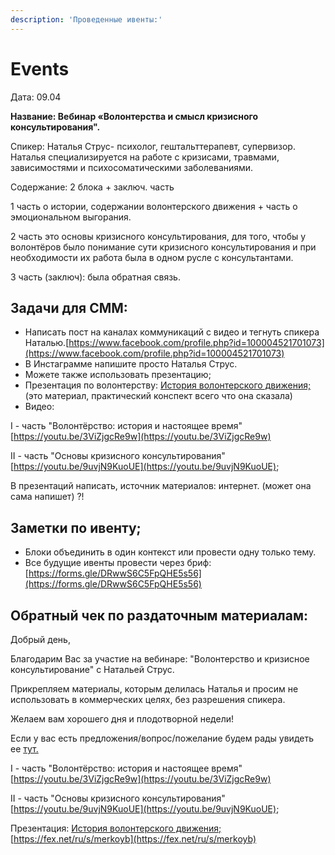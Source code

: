 ```yaml
---
description: 'Проведенные ивенты:'
---
```


# Events

Дата: 09.04 

**Название: Вебинар «Волонтерства и смысл кризисного консультирования".**

Спикер: Наталья Струс- психолог, гештальттерапевт, супервизор. Наталья специализируется на работе с кризисами, травмами, зависимостями и психосоматическими заболеваниями.

Содержание: 2 блока + заключ. часть                                                                                        

1 часть о истории, содержании волонтерского движения + часть о эмоциональном выгорания.

2 часть это основы кризисного консультирования, для того, чтобы у волонтёров было понимание сути кризисного консультирования и при необходимости их работа была в одном русле с консультантами.                                 

3 часть \(заключ\): была обратная связь.

## Задачи для СММ: 

* Написать пост на каналах коммуникаций с видео и тегнуть спикера Наталью.[https://www.facebook.com/profile.php?id=100004521701073](https://www.facebook.com/profile.php?id=100004521701073) 
* В Инстаграмме напишите просто Наталья Струс. 
* Можете также использовать презентацию;
* Презентация по волонтерству: [История волонтерского движения; ](https://drive.google.com/drive/u/0/folders/1BXecf54HeKyWdDFbKH0791vseJJ2DNJh)\(это материал, практический конспект всего что она сказала\) 
* Видео: 

I - часть "Волонтёрство: история и настоящее время" [https://youtu.be/3ViZjgcRe9w](https://youtu.be/3ViZjgcRe9w) 

II - часть "Основы кризисного консультирования" [https://youtu.be/9uvjN9KuoUE](https://youtu.be/9uvjN9KuoUE); 

В презентаций написать, источник материалов: интернет. \(может она сама напишет\) ?!

## Заметки по ивенту; 

* Блоки объединить в один контекст или провести одну только тему. 
* Все будущие ивенты провести через бриф: [https://forms.gle/DRwwS6C5FpQHE5s56](https://forms.gle/DRwwS6C5FpQHE5s56)

## Обратный чек по раздаточным материалам: 

Добрый день, 

Благодарим Вас за участие на вебинаре: "Волонтерство и кризисное консультирование" с Натальей Струс. 

Прикрепляем материалы, которым делилась Наталья и просим не использовать в коммерческих целях, без разрешения спикера.

Желаем вам хорошего дня и плодотворной недели! 

Если у вас есть предложения/вопрос/пожелание будем рады увидеть ее [тут.](https://forms.gle/dp4rGDE7keuKmBsB8)

I - часть "Волонтёрство: история и настоящее время" [https://youtu.be/3ViZjgcRe9w](https://youtu.be/3ViZjgcRe9w) 

II - часть "Основы кризисного консультирования" [https://youtu.be/9uvjN9KuoUE](https://youtu.be/9uvjN9KuoUE); 

Презентация: [История волонтерского движения; ](https://drive.google.com/drive/u/0/folders/1BXecf54HeKyWdDFbKH0791vseJJ2DNJh)[https://fex.net/ru/s/merkoyb](https://fex.net/ru/s/merkoyb) 











 



 





